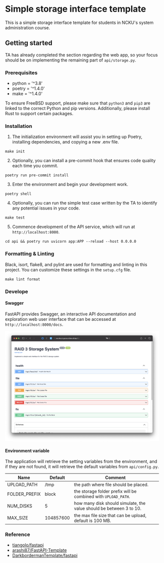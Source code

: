 # Simple storage interface template

This is a simple storage interface template for students in NCKU's system administration course.

## Getting started

TA has already completed the section regarding the web app, so your focus should be on implementing the remaining part of `api/storage.py`.

### Prerequisites

-   python = '^3.8'
-   poetry = '^1.4.0'
-   make = '^1.4.0'

To ensure FreeBSD support, please make sure that `python3` and `pip3` are linked to the correct Python and pip versions. Additionally, please install Rust to support certain packages.

### Installation

1. The initialization environment will assist you in setting up Poetry, installing dependencies, and copying a new .env file.

```
make init
```

2. Optionally, you can install a pre-commit hook that ensures code quality each time you commit.

```
poetry run pre-commit install
```

3. Enter the environment and begin your development work.

```
poetry shell
```

4. Optionally, you can run the simple test case written by the TA to identify any potential issues in your code.

```
make test
```

5. Commence development of the API service, which will run at `http://localhost:8000`.

```
cd api && poetry run uvicorn app:APP --reload --host 0.0.0.0
```

### Formatting & Linting

Black, isort, flake8, and pylint are used for formatting and linting in this project. You can customize these settings in the `setup.cfg` file.

```
make lint format
```

### Develope

#### Swagger

FastAPI provides Swagger, an interactive API documentation and exploration web user interface that can be accessed at `http://localhost:8000/docs`.

![](imgs/swagger.png)

#### Environment variable

The application will retrieve the setting variables from the environment, and if they are not found, it will retrieve the default variables from `api/config.py`.

| Name          | Default   | Comment                                                             |
| ------------- | --------- | ------------------------------------------------------------------- |
| UPLOAD_PATH   | /tmp      | the path where file should be placed.                               |
| FOLDER_PREFIX | block     | the storage folder prefix will be combined with `UPLOAD_PATH`.      |
| NUM_DISKS     | 5         | how many disk should simulate, the value should be between 3 to 10. |
| MAX_SIZE      | 104857600 | the max file size that can be upload, default is 100 MB.            |

### Reference

-   [tiangolo/fastapi](https://fastapi.tiangolo.com)
-   [arashi87/FastAPI-Template](https://github.com/arasHi87/FastAPI-Template)
-   [DarkbordermanTemplate/fastapi](https://github.com/DarkbordermanTemplate/fastapi)
